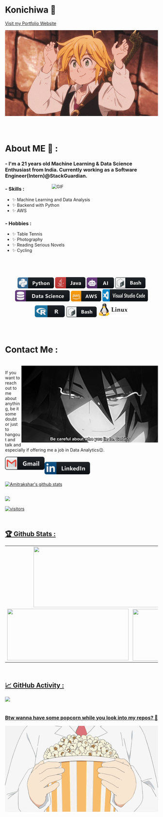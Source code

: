 # Konichiwa 👋

<a href = "https://amitrakshar01.github.io/">Visit my Portfolio Website</a>

<div align="center">
<img hight="300" width="700" alt="GIF" align="center" src="https://github.com/amitrakshar01/amitrakshar01/blob/main/assets/208593.gif">
</div>

</br>
</br>
</br>

# About ME 💬 :

### - I'm a 21 years old Machine Learning & Data Science Enthusiast from India. Currently working as a Software Engineer(Intern)@StackGuardian.

<img hight="400" width="350" alt="GIF" align="right" src="https://github.com/amitrakshar01/amitrakshar01/blob/main/assets/1936.gif">

### - Skills :
- ✨ Machine Learning and Data Analysis
- ✨ Backend with Python
- ✨ AWS

### - Hobbies : 
- ✨ Table Tennis
- ✨ Photography
- ✨ Reading Serious Novels
- ✨ Cycling

</br>
</br>
</br>

<p align="center">

<img src="https://github.com/amitrakshar01/amitrakshar01/blob/main/assets/icons/python.png" alt="python" width="120" hight="50">
<img src="https://github.com/amitrakshar01/amitrakshar01/blob/main/assets/icons/java.png" alt="java"  width="100" hight="50">
<img src="https://github.com/amitrakshar01/amitrakshar01/blob/main/assets/icons/ai.png" alt="AI" width="90" hight="50">
<img src="https://github.com/amitrakshar01/amitrakshar01/blob/main/assets/icons/bash.png" alt="bash" width="100" hight="50">
<img src="https://github.com/amitrakshar01/amitrakshar01/blob/main/assets/icons/datascience.png" alt="datascience" width="180" hight="50">
<img src="https://github.com/amitrakshar01/amitrakshar01/blob/main/assets/icons/aws.png" alt="aws" width="100" hight="50">
<img src="https://github.com/amitrakshar01/amitrakshar01/blob/main/assets/icons/visualstudio_code.png" alt="visualstudio_code" width="150" height="40">
<img src="https://github.com/amitrakshar01/amitrakshar01/blob/main/assets/icons/r.png" alt="R" width="100" height="39">
<img src="https://github.com/amitrakshar01/amitrakshar01/blob/main/assets/icons/bash.png" alt="bash" width="100" hight="50">
<img src="https://github.com/amitrakshar01/amitrakshar01/blob/main/assets/icons/linux.png" alt="linux" width="100" hight="50">
</p>
</br>
</br>

# Contact Me :

<p>
 </br>


<img hight="320" width="450" align="right" alt="GIF" src="https://github.com/amitrakshar01/amitrakshar01/blob/main/assets/93195.gif">


If you want to reach out to me about anything, be it some doubt or just to hangout and talk and especially if offering me a job in Data Analytics😉.

<a href="mailto:sanyalamitrakshar@gmail.com">
 <img align="left" alt="Gmail" width="130" hight="100" src="https://github.com/amitrakshar01/amitrakshar01/blob/main/assets/icons/gmail.png" />
</a>
</br>
<a href="https://www.linkedin.com/in/amitrakshar-sanyal-a59376191/">
  <img align="left" alt="Linkedin" width="150" hight="100" src="https://github.com/amitrakshar01/amitrakshar01/blob/main/assets/icons/linkedin.png" />
</br>
</br>
</br>
</p>

![Amitrakshar's github stats](https://github-readme-stats.vercel.app/api?username=amitrakshar01&show_icons=true&hide_border=true&theme=merko)

<br />

<img width="48%" src="https://github-readme-streak-stats.herokuapp.com/?user=amitrakshar01&theme=merko" />

</p>

![visitors](https://visitor-badge.laobi.icu/badge?page_id=amitrakshar01.amitrakshar01)

<br>
<h2 align=left>🏆 Github Stats :
<br></h2>

<table>
  <tr>
    <td align="center" colspan="2">
        <img align="center" src ="https://github-readme-stats.vercel.app/api/top-langs/?username=amitrakshar01&layout=compact&hide_border=true&theme=merko&langs_count=10&hide=jupyter%20notebook,tex,php" height="200px" width="600px">
    </td>
  </tr>
  <tr>
    <td align="center">
      <img alt="" width="400" src="https://github-readme-stats.vercel.app/api?username=amitrakshar01&show_icons=true&theme=radical" width="360px" height="170px" >
    </td>
    <td align="center">
        <img align="right" src ="https://github-readme-streak-stats.herokuapp.com?user=amitrakshar01&theme=merko&hide_border=true" width="360px" height="170px">
    </td>
  </tr>
</table>

<br>
<h2 align="left">📈 GitHub Activity :
<br></h2>

<img src="https://activity-graph.herokuapp.com/graph?username=amitrakshar01&bg_color=000000&line=d0ff12&area=true&color=d0ff12&hide_border=true&hide_title=true&theme=merko">
</br>
</br>

### Btw wanna have some popcorn while you look into my repos? 🍿

<div align="center">
<img hight="300" width="700" alt="GIF" align="center" src="https://github.com/amitrakshar01/amitrakshar01/blob/main/assets/15682.gif">
</div>
